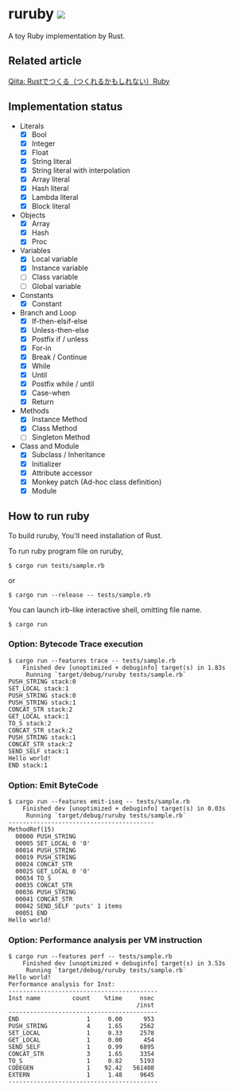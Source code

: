 # ruruby ![](https://github.com/sisshiki1969/ruruby/workflows/Rust/badge.svg)
A toy Ruby implementation by Rust.

## Related article
[Qiita: Rustでつくる（つくれるかもしれない）Ruby](https://qiita.com/sisshiki1969/items/3d25aa81a376eee2e7c2)

## Implementation status
- Literals
    - [x] Bool
    - [x] Integer
    - [x] Float
    - [x] String literal
    - [x] String literal with interpolation
    - [x] Array literal
    - [x] Hash literal
    - [x] Lambda literal
    - [x] Block literal
- Objects
    - [x] Array
    - [x] Hash
    - [x] Proc
- Variables
    - [x] Local variable
    - [x] Instance variable
    - [ ] Class variable
    - [ ] Global variable
- Constants
    - [x] Constant
- Branch and Loop
    - [x] If-then-elsif-else
    - [x] Unless-then-else
    - [x] Postfix if / unless
    - [x] For-in
    - [x] Break / Continue
    - [x] While
    - [x] Until
    - [x] Postfix while / until
    - [x] Case-when
    - [x] Return
- Methods
    - [x] Instance Method
    - [x] Class Method
    - [ ] Singleton Method
- Class and Module
    - [x] Subclass / Inheritance
    - [x] Initializer
    - [x] Attribute accessor
    - [x] Monkey patch (Ad-hoc class definition)
    - [x] Module

## How to run ruby
To build ruruby, You'll need installation of Rust.

To run ruby program file on ruruby,
```
$ cargo run tests/sample.rb
```
or
```
$ cargo run --release -- tests/sample.rb
```
You can launch irb-like interactive shell, omitting file name.
```
$ cargo run
```

### Option: Bytecode Trace execution
```
$ cargo run --features trace -- tests/sample.rb
    Finished dev [unoptimized + debuginfo] target(s) in 1.83s
     Running `target/debug/ruruby tests/sample.rb`
PUSH_STRING stack:0
SET_LOCAL stack:1
PUSH_STRING stack:0
PUSH_STRING stack:1
CONCAT_STR stack:2
GET_LOCAL stack:1
TO_S stack:2
CONCAT_STR stack:2
PUSH_STRING stack:1
CONCAT_STR stack:2
SEND_SELF stack:1
Hello world!
END stack:1
```

### Option: Emit ByteCode
```
$ cargo run --features emit-iseq -- tests/sample.rb
    Finished dev [unoptimized + debuginfo] target(s) in 0.03s
     Running `target/debug/ruruby tests/sample.rb`
-----------------------------------------
MethodRef(15)
  00000 PUSH_STRING 
  00005 SET_LOCAL 0 '0'
  00014 PUSH_STRING 
  00019 PUSH_STRING 
  00024 CONCAT_STR
  00025 GET_LOCAL 0 '0'
  00034 TO_S
  00035 CONCAT_STR
  00036 PUSH_STRING 
  00041 CONCAT_STR
  00042 SEND_SELF 'puts' 1 items
  00051 END
Hello world!
```

### Option: Performance analysis per VM instruction
```
$ cargo run --features perf -- tests/sample.rb
    Finished dev [unoptimized + debuginfo] target(s) in 3.53s
     Running `target/debug/ruruby tests/sample.rb`
Hello world!
Performance analysis for Inst:
------------------------------------------
Inst name         count    %time     nsec
                                    /inst
------------------------------------------
END                   1     0.00      953
PUSH_STRING           4     1.65     2562
SET_LOCAL             1     0.33     2578
GET_LOCAL             1     0.00      454
SEND_SELF             1     0.99     6895
CONCAT_STR            3     1.65     3354
TO_S                  1     0.82     5193
CODEGEN               1    92.42   561408
EXTERN                1     1.48     9645
------------------------------------------
```